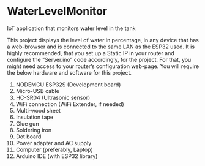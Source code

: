 # WaterLevelMonitor
IoT application that monitors water level in the tank

This project displays the level of water in percentage, in any device that has a web-browser and is connected to the same LAN as the ESP32 used. It is highly recommended, that you set up a Static IP in your router and configure the “Server.ino” code accordingly, for the project. For that, you might need access to your router’s configuration web-page. You will require the below hardware and software for this project.

1. NODEMCU ESP32S (Development board)
2. Micro-USB cable
3. HC-SR04 (Ultrasonic sensor)
4. WiFi connection (WiFi Extender, if needed)
5. Multi-wood sheet
6. Insulation tape
7. Glue gun
8. Soldering iron
9. Dot board
10. Power adapter and AC supply
11. Computer (preferably, Laptop)
12. Arduino IDE (with ESP32 library)
